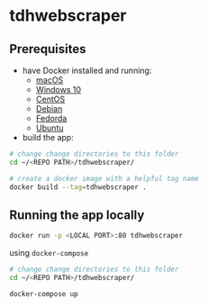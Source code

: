 # tdhwebscraper

## Prerequisites

- have Docker installed and running:
    - [macOS](https://docs.docker.com/docker-for-mac/install/)
    - [Windows 10](https://docs.docker.com/docker-for-windows/install/)
    - [CentOS](https://docs.docker.com/install/linux/docker-ce/centos/)
    - [Debian](https://docs.docker.com/install/linux/docker-ce/debian/)
    - [Fedorda](https://docs.docker.com/install/linux/docker-ce/fedora/)
    - [Ubuntu](https://docs.docker.com/install/linux/docker-ce/ubuntu/)
- build the app:

```sh
# change change directories to this folder
cd ~/<REPO PATH>/tdhwebscraper/

# create a docker image with a helpful tag name
docker build --tag=tdhwebscraper .

```

## Running the app locally

```sh
docker run -p <LOCAL PORT>:80 tdhwebscraper
```

using `docker-compose`

```sh
# change change directories to this folder
cd ~/<REPO PATH>/tdhwebscraper/

docker-compose up
```
